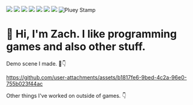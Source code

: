 ![](https://github.com/user-attachments/assets/888bce41-5a2a-470d-a6d4-018223f40d78)
![](https://images-wixmp-ed30a86b8c4ca887773594c2.wixmp.com/f/93873239-b7b8-44cd-bbb7-b17abeaf4527/d2u5emk-d601f016-5ff5-4fe2-8bd3-fed0ec9cb4cb.png?token=eyJ0eXAiOiJKV1QiLCJhbGciOiJIUzI1NiJ9.eyJzdWIiOiJ1cm46YXBwOjdlMGQxODg5ODIyNjQzNzNhNWYwZDQxNWVhMGQyNmUwIiwiaXNzIjoidXJuOmFwcDo3ZTBkMTg4OTgyMjY0MzczYTVmMGQ0MTVlYTBkMjZlMCIsIm9iaiI6W1t7InBhdGgiOiJcL2ZcLzkzODczMjM5LWI3YjgtNDRjZC1iYmI3LWIxN2FiZWFmNDUyN1wvZDJ1NWVtay1kNjAxZjAxNi01ZmY1LTRmZTItOGJkMy1mZWQwZWM5Y2I0Y2IucG5nIn1dXSwiYXVkIjpbInVybjpzZXJ2aWNlOmZpbGUuZG93bmxvYWQiXX0.KrtxsrYHo537bO5Y-yuExZybRBiaJ-S98gp0DbhcWfE)
![](https://images-wixmp-ed30a86b8c4ca887773594c2.wixmp.com/f/f91f517d-9147-4c49-a3b9-291bcd27e764/d277o0c-a2c3d6d3-525c-4161-a8a8-203632ef536f.png?token=eyJ0eXAiOiJKV1QiLCJhbGciOiJIUzI1NiJ9.eyJzdWIiOiJ1cm46YXBwOjdlMGQxODg5ODIyNjQzNzNhNWYwZDQxNWVhMGQyNmUwIiwiaXNzIjoidXJuOmFwcDo3ZTBkMTg4OTgyMjY0MzczYTVmMGQ0MTVlYTBkMjZlMCIsIm9iaiI6W1t7InBhdGgiOiJcL2ZcL2Y5MWY1MTdkLTkxNDctNGM0OS1hM2I5LTI5MWJjZDI3ZTc2NFwvZDI3N28wYy1hMmMzZDZkMy01MjVjLTQxNjEtYThhOC0yMDM2MzJlZjUzNmYucG5nIn1dXSwiYXVkIjpbInVybjpzZXJ2aWNlOmZpbGUuZG93bmxvYWQiXX0.QEfQ0xxOGaChnIj5zYtXChjJUkDALNimVPeI1kdAWbg)
![](https://images-wixmp-ed30a86b8c4ca887773594c2.wixmp.com/f/99ff68ec-0ee7-4936-a12d-33767b59a601/d1ds96u-e390d625-9e41-4a78-9549-16d0e2d5c0dd.gif?token=eyJ0eXAiOiJKV1QiLCJhbGciOiJIUzI1NiJ9.eyJzdWIiOiJ1cm46YXBwOjdlMGQxODg5ODIyNjQzNzNhNWYwZDQxNWVhMGQyNmUwIiwiaXNzIjoidXJuOmFwcDo3ZTBkMTg4OTgyMjY0MzczYTVmMGQ0MTVlYTBkMjZlMCIsIm9iaiI6W1t7InBhdGgiOiJcL2ZcLzk5ZmY2OGVjLTBlZTctNDkzNi1hMTJkLTMzNzY3YjU5YTYwMVwvZDFkczk2dS1lMzkwZDYyNS05ZTQxLTRhNzgtOTU0OS0xNmQwZTJkNWMwZGQuZ2lmIn1dXSwiYXVkIjpbInVybjpzZXJ2aWNlOmZpbGUuZG93bmxvYWQiXX0.R0gnYtsWgVsQ4sxDuaHhuuaFed3juv09pMJsYlGHdRQ)
![](https://images-wixmp-ed30a86b8c4ca887773594c2.wixmp.com/f/f86f5f2f-587b-4dd8-8a14-b845bd73f334/dbacngu-46c3012a-73a1-4ca9-9482-026e0b1f7994.png?token=eyJ0eXAiOiJKV1QiLCJhbGciOiJIUzI1NiJ9.eyJzdWIiOiJ1cm46YXBwOjdlMGQxODg5ODIyNjQzNzNhNWYwZDQxNWVhMGQyNmUwIiwiaXNzIjoidXJuOmFwcDo3ZTBkMTg4OTgyMjY0MzczYTVmMGQ0MTVlYTBkMjZlMCIsIm9iaiI6W1t7InBhdGgiOiJcL2ZcL2Y4NmY1ZjJmLTU4N2ItNGRkOC04YTE0LWI4NDViZDczZjMzNFwvZGJhY25ndS00NmMzMDEyYS03M2ExLTRjYTktOTQ4Mi0wMjZlMGIxZjc5OTQucG5nIn1dXSwiYXVkIjpbInVybjpzZXJ2aWNlOmZpbGUuZG93bmxvYWQiXX0.XvinCqYH-sWktyCL54IEiz2yPDG4_apqUpRxIkVQHq4)
![](https://images-wixmp-ed30a86b8c4ca887773594c2.wixmp.com/f/0d9db443-70c6-49bd-b4aa-594a2cc53c2e/dx09xv-ee9cb73a-c56e-40af-b3a8-80baf37ee0f0.jpg/v1/fill/w_99,h_56,q_75,strp/california_deviants_stamp_by_unicorn_catcher_dx09xv-fullview.jpg?token=eyJ0eXAiOiJKV1QiLCJhbGciOiJIUzI1NiJ9.eyJzdWIiOiJ1cm46YXBwOjdlMGQxODg5ODIyNjQzNzNhNWYwZDQxNWVhMGQyNmUwIiwiaXNzIjoidXJuOmFwcDo3ZTBkMTg4OTgyMjY0MzczYTVmMGQ0MTVlYTBkMjZlMCIsIm9iaiI6W1t7ImhlaWdodCI6Ijw9NTYiLCJwYXRoIjoiXC9mXC8wZDlkYjQ0My03MGM2LTQ5YmQtYjRhYS01OTRhMmNjNTNjMmVcL2R4MDl4di1lZTljYjczYS1jNTZlLTQwYWYtYjNhOC04MGJhZjM3ZWUwZjAuanBnIiwid2lkdGgiOiI8PTk5In1dXSwiYXVkIjpbInVybjpzZXJ2aWNlOmltYWdlLm9wZXJhdGlvbnMiXX0.VttxttUu9MbU08rCklyLBKr6BKFzQnek4FuwFK4S9G8)
![](https://images-wixmp-ed30a86b8c4ca887773594c2.wixmp.com/f/93f4d390-d585-47c0-a9b6-66a703879998/dbd2pqd-5e2ff707-eb9e-46d5-ba32-0b873249425d.png?token=eyJ0eXAiOiJKV1QiLCJhbGciOiJIUzI1NiJ9.eyJzdWIiOiJ1cm46YXBwOjdlMGQxODg5ODIyNjQzNzNhNWYwZDQxNWVhMGQyNmUwIiwiaXNzIjoidXJuOmFwcDo3ZTBkMTg4OTgyMjY0MzczYTVmMGQ0MTVlYTBkMjZlMCIsIm9iaiI6W1t7InBhdGgiOiJcL2ZcLzkzZjRkMzkwLWQ1ODUtNDdjMC1hOWI2LTY2YTcwMzg3OTk5OFwvZGJkMnBxZC01ZTJmZjcwNy1lYjllLTQ2ZDUtYmEzMi0wYjg3MzI0OTQyNWQucG5nIn1dXSwiYXVkIjpbInVybjpzZXJ2aWNlOmZpbGUuZG93bmxvYWQiXX0.IRmqM08ML4AMeXHMI_SDsjQyCqJIK4WlHz1iFs39Cvc)
![Pluey Stamp](https://github.com/user-attachments/assets/cfc607f2-d10e-4161-b764-6644133bd70c)


# 👋 Hi, I'm Zach. I like programming games and also other stuff.

Demo scene I made. 🌲👇

https://github.com/user-attachments/assets/b1817fe6-9bed-4c2a-96e0-755b023f44ac

Other things I've worked on outside of games. 👇
